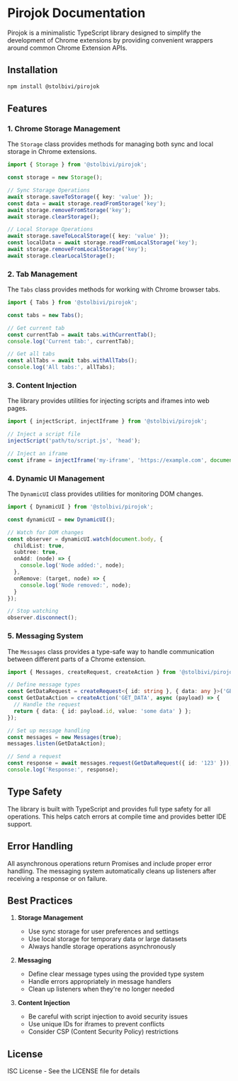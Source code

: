 # Pirojok Documentation

Pirojok is a minimalistic TypeScript library designed to simplify the development of Chrome extensions by providing convenient wrappers around common Chrome Extension APIs.

## Installation

```bash
npm install @stolbivi/pirojok
```

## Features

### 1. Chrome Storage Management

The `Storage` class provides methods for managing both sync and local storage in Chrome extensions.

```typescript
import { Storage } from '@stolbivi/pirojok';

const storage = new Storage();

// Sync Storage Operations
await storage.saveToStorage({ key: 'value' });
const data = await storage.readFromStorage('key');
await storage.removeFromStorage('key');
await storage.clearStorage();

// Local Storage Operations
await storage.saveToLocalStorage({ key: 'value' });
const localData = await storage.readFromLocalStorage('key');
await storage.removeFromLocalStorage('key');
await storage.clearLocalStorage();
```

### 2. Tab Management

The `Tabs` class provides methods for working with Chrome browser tabs.

```typescript
import { Tabs } from '@stolbivi/pirojok';

const tabs = new Tabs();

// Get current tab
const currentTab = await tabs.withCurrentTab();
console.log('Current tab:', currentTab);

// Get all tabs
const allTabs = await tabs.withAllTabs();
console.log('All tabs:', allTabs);
```

### 3. Content Injection

The library provides utilities for injecting scripts and iframes into web pages.

```typescript
import { injectScript, injectIframe } from '@stolbivi/pirojok';

// Inject a script file
injectScript('path/to/script.js', 'head');

// Inject an iframe
const iframe = injectIframe('my-iframe', 'https://example.com', document.body);
```

### 4. Dynamic UI Management

The `DynamicUI` class provides utilities for monitoring DOM changes.

```typescript
import { DynamicUI } from '@stolbivi/pirojok';

const dynamicUI = new DynamicUI();

// Watch for DOM changes
const observer = dynamicUI.watch(document.body, {
  childList: true,
  subtree: true,
  onAdd: (node) => {
    console.log('Node added:', node);
  },
  onRemove: (target, node) => {
    console.log('Node removed:', node);
  }
});

// Stop watching
observer.disconnect();
```

### 5. Messaging System

The `Messages` class provides a type-safe way to handle communication between different parts of a Chrome extension.

```typescript
import { Messages, createRequest, createAction } from '@stolbivi/pirojok';

// Define message types
const GetDataRequest = createRequest<{ id: string }, { data: any }>('GET_DATA');
const GetDataAction = createAction('GET_DATA', async (payload) => {
  // Handle the request
  return { data: { id: payload.id, value: 'some data' } };
});

// Set up message handling
const messages = new Messages(true);
messages.listen(GetDataAction);

// Send a request
const response = await messages.request(GetDataRequest({ id: '123' }));
console.log('Response:', response);
```

## Type Safety

The library is built with TypeScript and provides full type safety for all operations. This helps catch errors at compile time and provides better IDE support.

## Error Handling

All asynchronous operations return Promises and include proper error handling. The messaging system automatically cleans up listeners after receiving a response or on failure.

## Best Practices

1. **Storage Management**
   - Use sync storage for user preferences and settings
   - Use local storage for temporary data or large datasets
   - Always handle storage operations asynchronously

2. **Messaging**
   - Define clear message types using the provided type system
   - Handle errors appropriately in message handlers
   - Clean up listeners when they're no longer needed

3. **Content Injection**
   - Be careful with script injection to avoid security issues
   - Use unique IDs for iframes to prevent conflicts
   - Consider CSP (Content Security Policy) restrictions

## License

ISC License - See the LICENSE file for details 